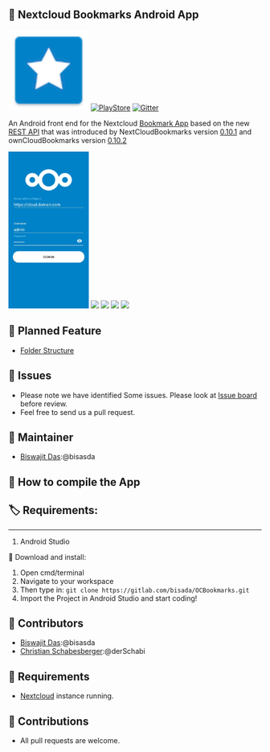 ## :link: Nextcloud Bookmarks Android App

[<img src="assets/nx/icon.png" width=160px>](/)
[![PlayStore](./assets/ps_badge.png)](https://play.google.com/store/apps/details?id=org.bisw.nxbookmarks)
[![Gitter](https://badges.gitter.im/nextcloud-bookmarks/community.svg)](https://gitter.im/nextcloud-bookmarks/community?utm_source=badge&utm_medium=badge&utm_campaign=pr-badge)


An Android front end for the Nextcloud [Bookmark App](https://github.com/nextcloud/bookmarks/) 
based on the new [REST API](https://github.com/nextcloud/bookmarks/#rest-api) that was introduced
by NextCloudBookmarks version [0.10.1](https://github.com/nextcloud/bookmarks/releases/tag/v0.10.1)
and ownCloudBookmarks version [0.10.2](https://marketplace.owncloud.com/apps/bookmarks)

[<img src="assets/nx/screenshots/shot1.png" width=160px>](assets/nx/screenshots/shot1.png)
[<img src="assets/nx/screenshots/shot2.png" width=160px>](assets/nx/screenshots/shot2.png)
[<img src="assets/nx/screenshots/shot3.png" width=160px>](assets/nx/screenshots/shot3.png)
[<img src="assets/nx/screenshots/shot4.png" width=160px>](assets/nx/screenshots/shot4.png)
[<img src="assets/nx/screenshots/shot5.png" width=160px>](assets/nx/screenshots/shot5.png)

## :link: Planned Feature

* [Folder Structure](https://gitlab.com/bisada/OCBookmarks/issues/17)

## :link: Issues
* Please note we have identified Some issues. Please look at [Issue board](https://gitlab.com/bisada/OCBookmarks/issues) before review.
* Feel free to send us a pull request.
## :link: Maintainer
* [Biswajit Das](https://gitlab.com/bisasda):@bisasda

## :link: How to compile the App

## :label: Requirements:
-------------
  1. Android Studio

:arrow_down_small: Download and install:

  1. Open cmd/terminal
  2. Navigate to your workspace
  3. Then type in: `git clone https://gitlab.com/bisada/OCBookmarks.git`
  4. Import the Project in Android Studio and start coding!

## :link: Contributors
* [Biswajit Das](https://gitlab.com/bisasda):@bisasda
* [Christian Schabesberger](https://gitlab.com/derSchabi):@derSchabi

## :link: Requirements
* [Nextcloud](https://nextcloud.com/) instance running.

## :link: Contributions
* All pull requests are welcome.